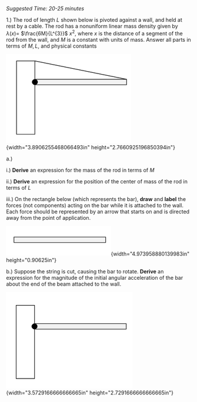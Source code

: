 *Suggested Time: 20-25 minutes*

1.) The rod of length $L$ shown below is pivoted against a wall, and
held at rest by a cable. The rod has a nonuniform linear mass density
given by $\lambda(x) =$ $\frac{6M}{L^{3}}$ $x^{2}$, where $x$ is the
distance of a segment of the rod from the wall, and $M$ is a constant
with units of mass. Answer all parts in terms of $M,L,$ and physical
constants

![](media/image3.png){width="3.8906255468066493in"
height="2.7660925196850394in"}

a.)

i.) **Derive** an expression for the mass of the rod in terms of $M$

ii.) **Derive** an expression for the position of the center of mass of
the rod in terms of $L$

iii.) On the rectangle below (which represents the bar), **draw** and
**label** the forces (not components) acting on the bar while it is
attached to the wall. Each force should be represented by an arrow that
starts on and is directed away from the point of application.

![](media/image1.png){width="4.973958880139983in"
height="0.90625in"}

b.) Suppose the string is cut, causing the bar to rotate. **Derive** an
expression for the magnitude of the initial angular acceleration of the
bar about the end of the beam attached to the wall.

![](media/image2.png){width="3.5729166666666665in"
height="2.7291666666666665in"}

